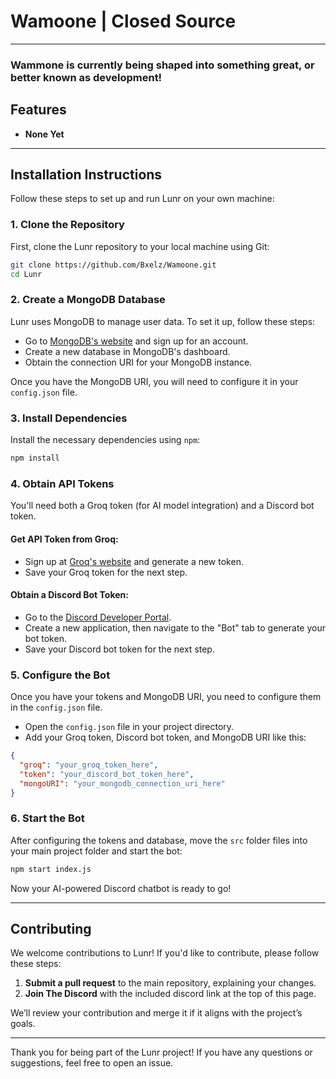 # Wamoone | Closed Source

---

### Wammone is currently being shaped into something great, or better known as development!

## Features
- **None Yet**

---

## Installation Instructions

Follow these steps to set up and run Lunr on your own machine:

### 1. **Clone the Repository**

First, clone the Lunr repository to your local machine using Git:

```bash
git clone https://github.com/Bxelz/Wamoone.git
cd Lunr
```

### 2. **Create a MongoDB Database**

Lunr uses MongoDB to manage user data. To set it up, follow these steps:

- Go to [MongoDB's website](https://www.mongodb.com) and sign up for an account.
- Create a new database in MongoDB's dashboard.
- Obtain the connection URI for your MongoDB instance.

Once you have the MongoDB URI, you will need to configure it in your `config.json` file.

### 3. **Install Dependencies**

Install the necessary dependencies using `npm`:

```bash
npm install
```

### 4. **Obtain API Tokens**

You'll need both a Groq token (for AI model integration) and a Discord bot token.

#### Get API Token from Groq:
- Sign up at [Groq's website](https://groq.com) and generate a new token.
- Save your Groq token for the next step.

#### Obtain a Discord Bot Token:
- Go to the [Discord Developer Portal](https://discord.com/developers/applications).
- Create a new application, then navigate to the "Bot" tab to generate your bot token.
- Save your Discord bot token for the next step.

### 5. **Configure the Bot**

Once you have your tokens and MongoDB URI, you need to configure them in the `config.json` file.

- Open the `config.json` file in your project directory.
- Add your Groq token, Discord bot token, and MongoDB URI like this:

```json
{
  "groq": "your_groq_token_here",
  "token": "your_discord_bot_token_here",
  "mongoURI": "your_mongodb_connection_uri_here"
}
```

### 6. **Start the Bot**

After configuring the tokens and database, move the `src` folder files into your main project folder and start the bot:

```bash
npm start index.js
```

Now your AI-powered Discord chatbot is ready to go!

---

## Contributing

We welcome contributions to Lunr! If you'd like to contribute, please follow these steps:

1. **Submit a pull request** to the main repository, explaining your changes.
2. **Join The Discord** with the included discord link at the top of this page.

We’ll review your contribution and merge it if it aligns with the project’s goals.

---

Thank you for being part of the Lunr project! If you have any questions or suggestions, feel free to open an issue.